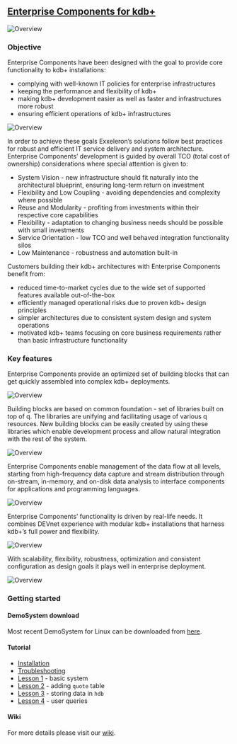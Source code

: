 ## [Enterprise Components for kdb+](tutorial)

![Overview](../master/doc/img/Slide1.PNG)

### Objective
Enterprise Components have been designed with the goal to provide core functionality to kdb+ installations:
- complying with well-known IT policies for enterprise infrastructures
- keeping the performance and flexibility of kdb+
- making kdb+ development easier as well as faster and infrastructures more robust
- ensuring efficient operations of kdb+ infrastructures

![Overview](../master/doc/img/Slide2.PNG)

In order to achieve these goals Exxeleron’s solutions follow best practices for robust and efficient IT service delivery and system architecture. Enterprise Components’ development is guided by overall TCO (total cost of ownership) considerations where special attention is given to: 
- System Vision - new infrastructure should fit naturally into the architectural blueprint, 
ensuring long-term return on investment 
- Flexibility and Low Coupling - avoiding dependencies and complexity where possible 
- Reuse and Modularity - profiting from investments within their respective core capabilities 
- Flexibility - adaptation to changing business needs should be possible with small investments
- Service Orientation - low TCO and well behaved integration functionality silos 
- Low Maintenance - robustness and automation built-in 

Customers building their kdb+ architectures with Enterprise Components benefit from:
- reduced time-to-market cycles due to the wide set of supported features available out-of-the-box
- efficiently managed operational risks due to proven kdb+ design principles
- simpler architectures due to consistent system design and system operations
- motivated kdb+ teams focusing on core business requirements rather than basic infrastructure functionality

### Key features
Enterprise Components provide an optimized set of building blocks that can get quickly assembled into complex kdb+ deployments. 

![Overview](../master/doc/img/Slide3.PNG)

Building blocks are based on common foundation - set of libraries built on top of q. The libraries are unifying and facilitating usage of various q resources. New building blocks can be easily created by using these libraries which enable development process and allow natural integration with the rest of the system.

![Overview](../master/doc/img/Slide4.PNG)

Enterprise Components enable management of the data flow at all levels, starting from high-frequency data capture and stream distribution through on-stream, in-memory, and on-disk data analysis to interface components for applications and programming languages.

![Overview](../master/doc/img/Slide5.PNG)

Enterprise Components’ functionality is driven by real-life needs. It combines DEVnet experience with modular kdb+ installations that harness kdb+’s full power and flexibility. 

![Overview](../master/doc/img/Slide6.PNG)

With scalability, flexibility, robustness, optimization and consistent configuration as design goals it plays well in enterprise deployment.

![Overview](../master/doc/img/Slide7.PNG)

### Getting started
#### DemoSystem download
Most recent DemoSystem for Linux can be downloaded from [here](https://github.com/exxeleron/enterprise-components/releases).

#### Tutorial

- [Installation](tutorial/Installation.md)
- [Troubleshooting](tutorial/Troubleshooting_linux.md)
- [Lesson 1](tutorial/Lesson01/index.md) - basic system
- [Lesson 2](tutorial/Lesson02/index.md) - adding `quote` table 
- [Lesson 3](tutorial/Lesson03/index.md) - storing data in `hdb`
- [Lesson 4](/tutorial/Lesson04/index.md) - user queries

#### Wiki
For more details please visit our [wiki](https://github.com/exxeleron/enterprise-components/wiki).
